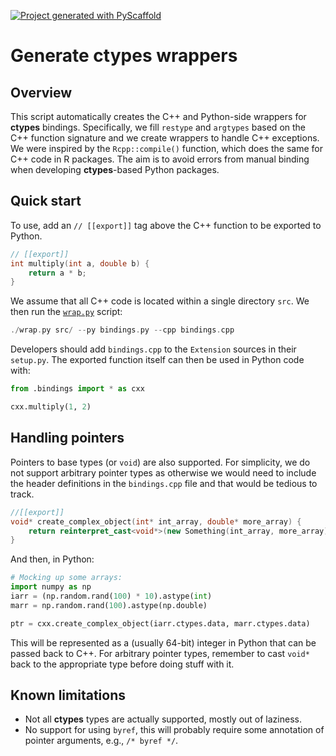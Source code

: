 <!-- These are examples of badges you might want to add to your README:
     please update the URLs accordingly

[![Built Status](https://api.cirrus-ci.com/github/<USER>/ctypes-wrapper.svg?branch=main)](https://cirrus-ci.com/github/<USER>/ctypes-wrapper)
[![ReadTheDocs](https://readthedocs.org/projects/ctypes-wrapper/badge/?version=latest)](https://ctypes-wrapper.readthedocs.io/en/stable/)
[![Coveralls](https://img.shields.io/coveralls/github/<USER>/ctypes-wrapper/main.svg)](https://coveralls.io/r/<USER>/ctypes-wrapper)
[![PyPI-Server](https://img.shields.io/pypi/v/ctypes-wrapper.svg)](https://pypi.org/project/ctypes-wrapper/)
[![Conda-Forge](https://img.shields.io/conda/vn/conda-forge/ctypes-wrapper.svg)](https://anaconda.org/conda-forge/ctypes-wrapper)
[![Monthly Downloads](https://pepy.tech/badge/ctypes-wrapper/month)](https://pepy.tech/project/ctypes-wrapper)
[![Twitter](https://img.shields.io/twitter/url/http/shields.io.svg?style=social&label=Twitter)](https://twitter.com/ctypes-wrapper)
-->

[![Project generated with PyScaffold](https://img.shields.io/badge/-PyScaffold-005CA0?logo=pyscaffold)](https://pyscaffold.org/)

# Generate ctypes wrappers

## Overview

This script automatically creates the C++ and Python-side wrappers for **ctypes** bindings.
Specifically, we fill `restype` and `argtypes` based on the C++ function signature and we create wrappers to handle C++ exceptions.
We were inspired by the `Rcpp::compile()` function, which does the same for C++ code in R packages.
The aim is to avoid errors from manual binding when developing **ctypes**-based Python packages.

## Quick start

To use, add an `// [[export]]` tag above the C++ function to be exported to Python.

```cpp
// [[export]]
int multiply(int a, double b) {
    return a * b;
}
```

We assume that all C++ code is located within a single directory `src`.
We then run the [`wrap.py`](wrap.py) script:

```cpp
./wrap.py src/ --py bindings.py --cpp bindings.cpp
```

Developers should add `bindings.cpp` to the `Extension` sources in their `setup.py`.
The exported function itself can then be used in Python code with:

```py
from .bindings import * as cxx

cxx.multiply(1, 2)
```

## Handling pointers

Pointers to base types (or `void`) are also supported.
For simplicity, we do not support arbitrary pointer types as otherwise we would need to include the header definitions in the `bindings.cpp` file and that would be tedious to track.

```cpp
//[[export]]
void* create_complex_object(int* int_array, double* more_array) {
    return reinterpret_cast<void*>(new Something(int_array, more_array));
}
```

And then, in Python:

```py
# Mocking up some arrays:
import numpy as np
iarr = (np.random.rand(100) * 10).astype(int)
marr = np.random.rand(100).astype(np.double)

ptr = cxx.create_complex_object(iarr.ctypes.data, marr.ctypes.data)
```

This will be represented as a (usually 64-bit) integer in Python that can be passed back to C++.
For arbitrary pointer types, remember to cast `void*` back to the appropriate type before doing stuff with it.

## Known limitations

- Not all **ctypes** types are actually supported, mostly out of laziness.
- No support for using `byref`, this will probably require some annotation of pointer arguments, e.g., `/* byref */`.
